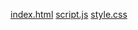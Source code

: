 [index.html](https://github.com/user-attachments/files/22900308/index.html)
[script.js](https://github.com/user-attachments/files/22900309/script.js) 
[style.css](https://github.com/user-attachments/files/22900310/style.css)
